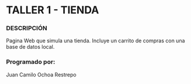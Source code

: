 # TALLER 1 - TIENDA

### DESCRIPCIÓN

Pagina Web que simula una tienda. Incluye un carrito de compras con una base de datos local.

### Programado por:
Juan Camilo Ochoa Restrepo

